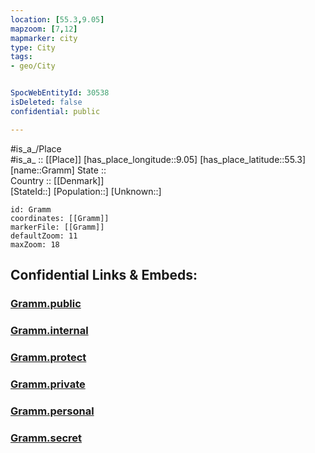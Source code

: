 ```yaml
---
location: [55.3,9.05] 
mapzoom: [7,12] 
mapmarker: city 
type: City
tags:
- geo/City


SpocWebEntityId: 30538
isDeleted: false
confidential: public

---
```

#is_a_/Place  
#is_a_ :: [[Place]] 
[has_place_longitude::9.05] 
[has_place_latitude::55.3] 
[name::Gramm] 
State ::  
Country :: [[Denmark]]  
[StateId::] 
[Population::] 
[Unknown::] 


```leaflet
id: Gramm
coordinates: [[Gramm]] 
markerFile: [[Gramm]] 
defaultZoom: 11 
maxZoom: 18
```


## Confidential Links & Embeds: 

### [Gramm.public](/_public/\Earth\Continent\Europe\Europe~North\Denmark\Regions~Denmark\Syddanmark\CityGramm.public.md) 

### [Gramm.internal](/_internal/\Earth\Continent\Europe\Europe~North\Denmark\Regions~Denmark\Syddanmark\CityGramm.internal.md) 

### [Gramm.protect](/_protect/\Earth\Continent\Europe\Europe~North\Denmark\Regions~Denmark\Syddanmark\CityGramm.protect.md) 

### [Gramm.private](/_private/\Earth\Continent\Europe\Europe~North\Denmark\Regions~Denmark\Syddanmark\CityGramm.private.md) 

### [Gramm.personal](/_personal/\Earth\Continent\Europe\Europe~North\Denmark\Regions~Denmark\Syddanmark\CityGramm.personal.md) 

### [Gramm.secret](/_secret/\Earth\Continent\Europe\Europe~North\Denmark\Regions~Denmark\Syddanmark\CityGramm.secret.md)

